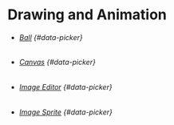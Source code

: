 # Drawing and Animation

* ###### [Ball](/components/drawing-and-animation/ball.md) {#data-picker}
* ###### [Canvas](/components/drawing-and-animation/canvas.md) {#data-picker}
* ###### [Image Editor](/components/drawing-and-animation/image-editor.md) {#data-picker}
* ###### [Image Sprite](/components/drawing-and-animation/image-sprite.md) {#data-picker}




